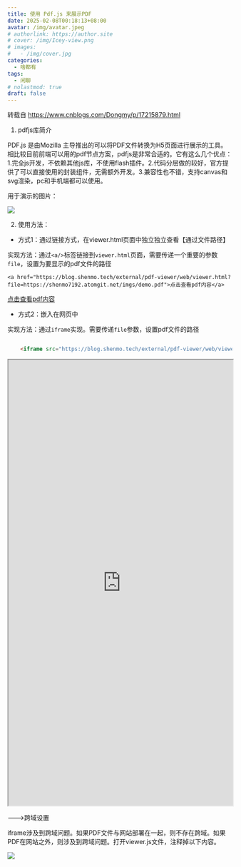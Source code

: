 ```yaml
---
title: 使用 Pdf.js 来展示PDF
date: 2025-02-08T00:18:13+08:00
avatar: /img/avatar.jpeg
# authorlink: https://author.site
# cover: /img/Icey-view.png
# images:
#   - /img/cover.jpg
categories:
  - 啥都有
tags:
  - 闲聊
# nolastmod: true
draft: false
---
```


转载自 https://www.cnblogs.com/Dongmy/p/17215879.html

<!--more-->


1. pdfjs库简介

PDF.js 是由Mozilla 主导推出的可以将PDF文件转换为H5页面进行展示的工具。相比较目前前端可以用的pdf节点方案，pdfjs是非常合适的。它有这么几个优点：1.完全js开发，不依赖其他js库，不使用flash插件。2.代码分层做的较好，官方提供了可以直接使用的封装组件，无需额外开发。3.兼容性也不错，支持canvas和svg渲染，pc和手机端都可以使用。

用于演示的图片：


![](https://shenmo7192.atomgit.net/imgs/2233/69723292_p0.jpg)

2. 使用方法：

* 方式1：通过链接方式，在viewer.html页面中独立独立查看【通过文件路径】

实现方法：通过`<a/>`标签链接到`viewer.html`页面，需要传递一个重要的参数`file`，设置为要显示的pdf文件的路径

`<a href="https://blog.shenmo.tech/external/pdf-viewer/web/viewer.html?file=https://shenmo7192.atomgit.net/imgs/demo.pdf">点击查看pdf内容</a>`

<a href="https://blog.shenmo.tech/external/pdf-viewer/web/viewer.html?file=https://shenmo7192.atomgit.net/imgs/demo.pdf">点击查看pdf内容</a>

* 方式2：嵌入在网页中

实现方法：通过`iframe`实现。需要传递`file`参数，设置pdf文件的路径

```html

    <iframe src="https://blog.shenmo.tech/external/pdf-viewer/web/viewer.html?file=https://shenmo7192.atomgit.net/imgs/demo.pdf" width="100%" height="1000px;"></iframe>

```

<iframe src="https://blog.shenmo.tech/external/pdf-viewer/web/viewer.html?file=https://shenmo7192.atomgit.net/imgs/demo.pdf" width="100%" height="1000px;"></iframe>

--->跨域设置

iframe涉及到跨域问题。如果PDF文件与网站部署在一起，则不存在跨域。如果PDF在网站之外，则涉及到跨域问题。打开viewer.js文件，注释掉以下内容。

![](https://shenmo7192.atomgit.net/imgs/1892002-20230314181059128-172520878.png)

